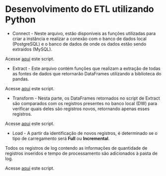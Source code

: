# Desenvolvimento do ETL utilizando Python

* Connect - Neste arquivo, estão disponíveis as funções utilizadas para criar a instância e realizar a conexão com o banco de dados local (PostgreSQL) e o banco de dados de onde os dados estão sendo extraídos (MySQL).

Acesse [aqui](https://github.com/MoisesArruda/Analytics_Engineer_H2Club/blob/main/src/connect_db.py) este script.

* Extract - Este arquivo contém funções que realizam a extração de todas as fontes de dados que retornarão DataFrames utilizando a biblioteca do pandas.

Acesse [aqui](https://github.com/MoisesArruda/Analytics_Engineer_H2Club/blob/main/src/extract.py) este script.

* Transform - Nesta parte, os DataFrames retornados no script de Extract são comparados com os registros presentes no banco local (DW) para verificar quais deles são registros novos, retornando apenas esses registros.

Acesse [aqui](https://github.com/MoisesArruda/Analytics_Engineer_H2Club/blob/main/src/transform.py) este script.

* Load - A partir da identificação de novos registros, é determinado se o tipo de carregamento será **Full** ou **Incremental**.

Todos os registros de log contendo as informações de quantidade de registros inseridos e tempo de processamento são adicionados à pasta de log.

Acesse [aqui](https://github.com/MoisesArruda/Analytics_Engineer_H2Club/blob/main/src/load.py) este script.
